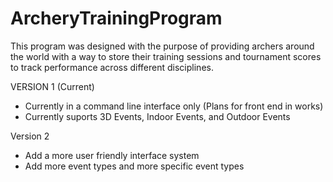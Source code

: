 # ArcheryTrainingProgram
This program was designed with the purpose of providing archers around the world with a way to store their training sessions and tournament
scores to track performance across different disciplines.

VERSION 1 (Current)
- Currently in a command line interface only (Plans for front end in works)
- Currently suports 3D Events, Indoor Events, and Outdoor Events 

Version 2
- Add a more user friendly interface system
- Add more event types and more specific event types
